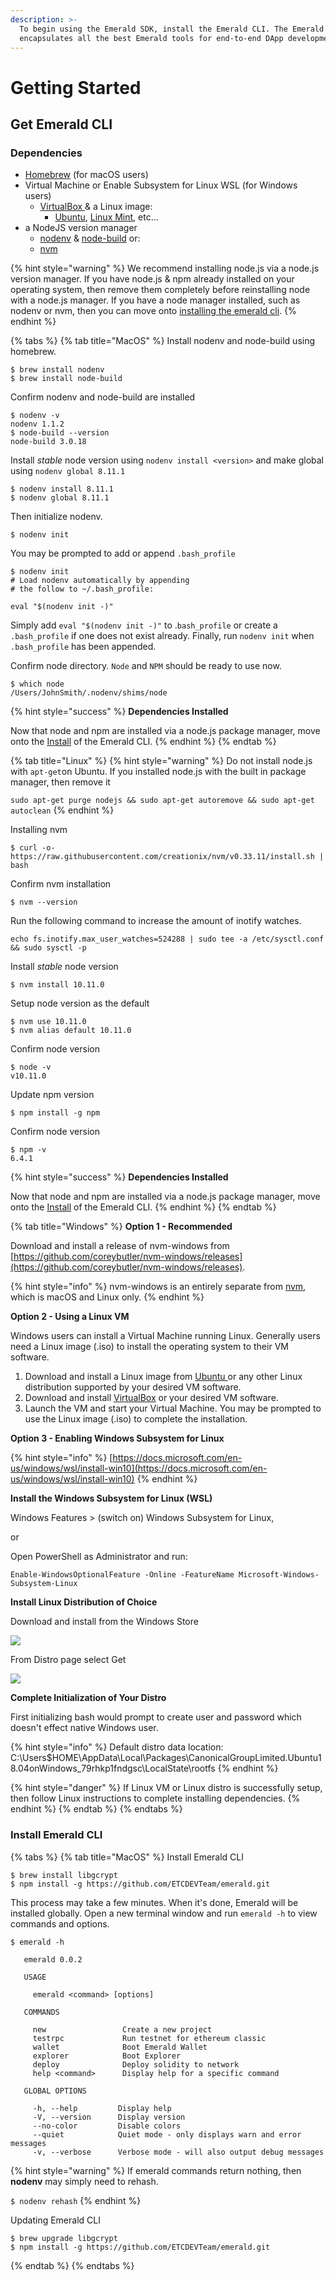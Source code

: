 ```yaml
---
description: >-
  To begin using the Emerald SDK, install the Emerald CLI. The Emerald CLI
  encapsulates all the best Emerald tools for end-to-end DApp development.
---
```


# Getting Started

## Get Emerald CLI

### Dependencies

* ​[Homebrew](https://brew.sh/) \(for macOS users\)
* Virtual Machine or Enable Subsystem for Linux WSL \(for Windows users\)
  * [VirtualBox ](https://www.virtualbox.org/)& a Linux image:
    * [Ubuntu](https://www.ubuntu.com/), [Linux Mint](https://linuxmint.com/), etc...
* a NodeJS version manager
  * ​[nodenv](https://github.com/nodenv/nodenv) & [node-build](https://github.com/nodenv/node-build#readme) or:
  * [nvm](https://github.com/creationix/nvm)

{% hint style="warning" %}
We recommend installing node.js via a node.js version manager. If you have node.js & npm already installed on your operating system, then remove them completely before reinstalling node with a node.js manager. If you have a node manager installed, such as nodenv or nvm, then you can move onto [installing the emerald cli](../emerald-platform/emerald-cli/install.md#installing-emerald-cli).
{% endhint %}

{% tabs %}
{% tab title="MacOS" %}
Install nodenv and node-build using homebrew. 

```text
$ brew install nodenv
$ brew install node-build
```

Confirm nodenv and node-build are installed

```text
$ nodenv -v
nodenv 1.1.2
$ node-build --version
node-build 3.0.18
```

Install _stable_ node version using `nodenv install <version>` and make global using `nodenv global 8.11.1`

```text
$ nodenv install 8.11.1
$ nodenv global 8.11.1
```

Then initialize nodenv.

```text
$ nodenv init
```

You may be prompted to add or append `.bash_profile`

```text
$ nodenv init
# Load nodenv automatically by appending
# the follow to ~/.bash_profile:

eval "$(nodenv init -)"
```

Simply add  `eval "$(nodenv init -)"` to .`bash_profile` or create a `.bash_profile` if one does not exist already. Finally, run `nodenv init` when `.bash_profile` has been appended.

Confirm node directory. `Node` and `NPM` should be ready to use now.

```text
$ which node
/Users/JohnSmith/.nodenv/shims/node
```

{% hint style="success" %}
**Dependencies Installed**

Now that node and npm are installed via a node.js package manager, move onto the [Install](../emerald-platform/emerald-cli/install.md#installing-emerald-cli) of the Emerald CLI.
{% endhint %}
{% endtab %}

{% tab title="Linux" %}
{% hint style="warning" %}
Do not install node.js with `apt-get`on Ubuntu. If you installed node.js with the built in package manager, then remove it 

`sudo apt-get purge nodejs && sudo apt-get autoremove && sudo apt-get autoclean`
{% endhint %}

Installing nvm

```text
$ curl -o- https://raw.githubusercontent.com/creationix/nvm/v0.33.11/install.sh | bash 
```

Confirm nvm installation

```text
$ nvm --version
```

Run the following command to increase the amount of inotify watches.

```text
echo fs.inotify.max_user_watches=524288 | sudo tee -a /etc/sysctl.conf && sudo sysctl -p
```

Install _stable_ node version

```text
$ nvm install 10.11.0
```

Setup node version as the default

```text
$ nvm use 10.11.0
$ nvm alias default 10.11.0
```

Confirm node version

```text
$ node -v
v10.11.0
```

Update npm version

```text
$ npm install -g npm
```

Confirm node version

```text
$ npm -v
6.4.1
```

{% hint style="success" %}
**Dependencies Installed**

Now that node and npm are installed via a node.js package manager, move onto the [Install](../emerald-platform/emerald-cli/install.md#installing-emerald-cli) of the Emerald CLI.
{% endhint %}
{% endtab %}

{% tab title="Windows" %}
**Option 1 - Recommended**

Download and install a release of nvm-windows from [https://github.com/coreybutler/nvm-windows/releases](https://github.com/coreybutler/nvm-windows/releases).

{% hint style="info" %}
nvm-windows is an entirely separate from [nvm](https://github.com/creationix/nvm), which is macOS and Linux only.
{% endhint %}

**Option 2 - Using a Linux VM**

Windows users can install a Virtual Machine running Linux. Generally users need a Linux image \(.iso\) to install the operating system to their VM software.

1. Download and install a Linux image from [Ubuntu ](https://www.ubuntu.com/)or any other Linux distribution supported by your desired VM software.
2. Download and install [VirtualBox](https://www.virtualbox.org/) or your desired VM software.
3. Launch the VM and start your Virtual Machine. You may be prompted to use the Linux image \(.iso\) to complete the installation.

**Option 3 - Enabling Windows Subsystem for Linux**

{% hint style="info" %}
[https://docs.microsoft.com/en-us/windows/wsl/install-win10](https://docs.microsoft.com/en-us/windows/wsl/install-win10)
{% endhint %}

**Install the Windows Subsystem for Linux \(WSL\)**

Windows Features &gt; \(switch on\) Windows Subsystem for Linux, 

or

Open PowerShell as Administrator and run:

`Enable-WindowsOptionalFeature -Online -FeatureName Microsoft-Windows-Subsystem-Linux`

**Install Linux Distribution of Choice**

Download and install from the Windows Store

![](../.gitbook/assets/image.png)

From Distro page select Get

![](../.gitbook/assets/image%20%281%29.png)

**Complete Initialization of Your Distro**

First initializing bash would prompt to create user and password which doesn't effect native Windows user.

{% hint style="info" %}
Default distro data location: C:\Users\$HOME\AppData\Local\Packages\CanonicalGroupLimited.Ubuntu18.04onWindows\_79rhkp1fndgsc\LocalState\rootfs
{% endhint %}

{% hint style="danger" %}
If Linux VM or Linux distro is successfully setup, then follow Linux instructions to complete installing dependencies.
{% endhint %}
{% endtab %}
{% endtabs %}

### Install Emerald CLI

{% tabs %}
{% tab title="MacOS" %}
Install Emerald CLI

```text
$ brew install libgcrypt
$ npm install -g https://github.com/ETCDEVTeam/emerald.git
```

This process may take a few minutes. When it's done, Emerald will be installed globally. Open a new terminal window and run `emerald -h` to view commands and options.

```text
$ emerald -h

   emerald 0.0.2 

   USAGE

     emerald <command> [options]

   COMMANDS

     new                 Create a new project               
     testrpc             Run testnet for ethereum classic   
     wallet              Boot Emerald Wallet                
     explorer            Boot Explorer                      
     deploy              Deploy solidity to network         
     help <command>      Display help for a specific command

   GLOBAL OPTIONS

     -h, --help         Display help                                      
     -V, --version      Display version                                   
     --no-color         Disable colors                                    
     --quiet            Quiet mode - only displays warn and error messages
     -v, --verbose      Verbose mode - will also output debug messages
```

{% hint style="warning" %}
If emerald commands return nothing, then **nodenv** may simply need to rehash. 

`$ nodenv rehash`
{% endhint %}

Updating Emerald CLI

```text
$ brew upgrade libgcrypt
$ npm install -g https://github.com/ETCDEVTeam/emerald.git
```
{% endtab %}
{% endtabs %}

